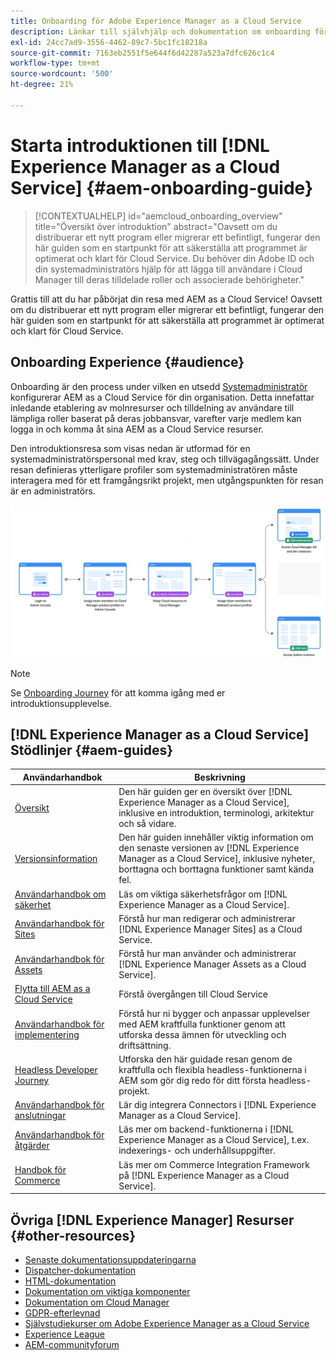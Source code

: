 ```yaml
---
title: Onboarding för Adobe Experience Manager as a Cloud Service
description: Länkar till självhjälp och dokumentation om onboarding för Adobe Experience Manager as a Cloud Service
exl-id: 24cc7ad9-3556-4462-89c7-5bc1fc18218a
source-git-commit: 7163eb2551f5e644f6d42287a523a7dfc626c1c4
workflow-type: tm+mt
source-wordcount: '500'
ht-degree: 21%

---
```


# Starta introduktionen till [!DNL Experience Manager as a Cloud Service] {#aem-onboarding-guide}

>[!CONTEXTUALHELP]
>id="aemcloud_onboarding_overview"
>title="Översikt över introduktion"
>abstract="Oavsett om du distribuerar ett nytt program eller migrerar ett befintligt, fungerar den här guiden som en startpunkt för att säkerställa att programmet är optimerat och klart för Cloud Service. Du behöver din Adobe ID och din systemadministratörs hjälp för att lägga till användare i Cloud Manager till deras tilldelade roller och associerade behörigheter."

Grattis till att du har påbörjat din resa med AEM as a Cloud Service! Oavsett om du distribuerar ett nytt program eller migrerar ett befintligt, fungerar den här guiden som en startpunkt för att säkerställa att programmet är optimerat och klart för Cloud Service.

## Onboarding Experience {#audience}

Onboarding är den process under vilken en utsedd [Systemadministratör](https://experienceleague.adobe.com/docs/experience-manager-cloud-service/onboarding/onboarding-concepts/system-administrator.html?lang=en) konfigurerar AEM as a Cloud Service för din organisation. Detta innefattar inledande etablering av molnresurser och tilldelning av användare till lämpliga roller baserat på deras jobbansvar, varefter varje medlem kan logga in och komma åt sina AEM as a Cloud Service resurser.

Den introduktionsresa som visas nedan är utformad för en systemadministratörspersonal med krav, steg och tillvägagångssätt. Under resan definieras ytterligare profiler som systemadministratören måste interagera med för ett framgångsrikt projekt, men utgångspunkten för resan är en administratörs.

![](/help/journey-onboarding/assets/onboarding-journey.png)

>[!NOTE]
>Se [Onboarding Journey](https://experienceleague.adobe.com/docs/experience-manager-cloud-service/journey-onboarding/home.html?lang=en) för att komma igång med er introduktionsupplevelse.


## [!DNL Experience Manager as a Cloud Service] Stödlinjer {#aem-guides}

| Användarhandbok | Beskrivning |
|---|---|
| [Översikt](/help/overview/home.md) | Den här guiden ger en översikt över [!DNL Experience Manager as a Cloud Service], inklusive en introduktion, terminologi, arkitektur och så vidare. |
| [Versionsinformation](/help/release-notes/home.md) | Den här guiden innehåller viktig information om den senaste versionen av [!DNL Experience Manager as a Cloud Service], inklusive nyheter, borttagna och borttagna funktioner samt kända fel. |
| [Användarhandbok om säkerhet](/help/security/home.md) | Läs om viktiga säkerhetsfrågor om [!DNL Experience Manager as a Cloud Service]. |
| [Användarhandbok för Sites](/help/sites-cloud/home.md) | Förstå hur man redigerar och administrerar [!DNL Experience Manager Sites] as a Cloud Service. |
| [Användarhandbok för Assets](/help/assets/home.md) | Förstå hur man använder och administrerar [!DNL Experience Manager Assets as a Cloud Service]. |
| [Flytta till AEM as a Cloud Service](/help/move-to-cloud-service/home.md) | Förstå övergången till Cloud Service |
| [Användarhandbok för implementering](/help/implementing/home.md) | Förstå hur ni bygger och anpassar upplevelser med AEM kraftfulla funktioner genom att utforska dessa ämnen för utveckling och driftsättning. |
| [Headless Developer Journey](/help/journey-headless/developer/overview.md) | Utforska den här guidade resan genom de kraftfulla och flexibla headless-funktionerna i AEM som gör dig redo för ditt första headless-projekt. |
| [Användarhandbok för anslutningar](/help/connectors/home.md) | Lär dig integrera Connectors i [!DNL Experience Manager as a Cloud Service]. |
| [Användarhandbok för åtgärder](/help/operations/home.md) | Läs mer om backend-funktionerna i [!DNL Experience Manager as a Cloud Service], t.ex. indexerings- och underhållsuppgifter. |
| [Handbok för Commerce](/help/commerce-cloud/home.md) | Läs mer om Commerce Integration Framework på [!DNL Experience Manager as a Cloud Service]. |

## Övriga [!DNL Experience Manager] Resurser {#other-resources}

* [Senaste dokumentationsuppdateringarna](https://helpx.adobe.com/experience-manager/documentation-updates.html#AEMasaCloudService)
* [Dispatcher-dokumentation](/help/implementing/dispatcher/overview.md)
* [HTML-dokumentation](https://experienceleague.adobe.com/docs/experience-manager-htl/using/overview.html)
* [Dokumentation om viktiga komponenter](https://experienceleague.adobe.com/docs/experience-manager-core-components/using/introduction.html)
* [Dokumentation om Cloud Manager](https://experienceleague.adobe.com/docs/experience-manager-cloud-service/onboarding/getting-access/cloud-service-programs/first-time-login.html)
* [GDPR-efterlevnad](/help/compliance/data-privacy-and-protection-readiness/aem-readiness.md)
* [Självstudiekurser om Adobe Experience Manager as a Cloud Service](https://experienceleague.adobe.com/docs/experience-manager-learn/cloud-service/overview.html)
* [Experience League](https://guided.adobe.com/?promoid=K42KVXHD&amp;mv=other#solutions/experience-manager)
* [AEM-communityforum](https://forums.adobe.com/community/experience-cloud/marketing-cloud/experience-manager)

